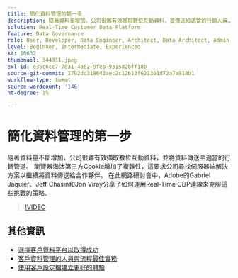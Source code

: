 ```yaml
---
title: 簡化資料管理的第一步
description: 隨著資料量增加，公司很難有效擷取數位互動資料，並傳送給適當的行銷人員…… （說明應該介於60到160個字元之間）
solution: Real-Time Customer Data Platform
feature: Data Governance
role: User, Developer, Data Engineer, Architect, Data Architect, Admin, Leader
level: Beginner, Intermediate, Experienced
kt: 10632
thumbnail: 344311.jpeg
exl-id: e35c6cc7-7831-4a62-9feb-9315a2bff18b
source-git-commit: 1792dc318643aec2c12613f621361d72a7a918b1
workflow-type: tm+mt
source-wordcount: '146'
ht-degree: 1%

---
```


# 簡化資料管理的第一步

隨著資料量不斷增加，公司很難有效擷取數位互動資料，並將資料傳送至適當的行銷管道。 瀏覽器淘汰第三方Cookie增加了複雜性，這要求公司尋找伺服器端解決方案以繼續將資料傳送給合作夥伴。 在此網路研討會中，Adobe的Gabriel Jaquier、Jeff Chasin和Jon Viray分享了如何運用Real-Time CDP連線來克服這些挑戰的策略。

>[!VIDEO](https://video.tv.adobe.com/v/344311/?quality=12&learn=on)

## 其他資訊

* [選擇客戶資料平台以取得成功](cdp-success.md)
* [客戶資料管理的人員與流程最佳實務](people-and-process.md)
* [使用客戶設定檔建立更好的體驗](building-better-experiences-with-customer-profiles.md)
